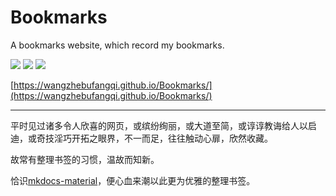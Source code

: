 # Bookmarks

A bookmarks website, which record my bookmarks.

![](https://img.shields.io/github/workflow/status/wangzhebufangqi/Bookmarks/ci) ![](https://img.shields.io/badge/MkDocs-material-blue) ![](https://img.shields.io/badge/My-bookmarks-orange)

[https://wangzhebufangqi.github.io/Bookmarks/](https://wangzhebufangqi.github.io/Bookmarks/)

---

平时见过诸多令人欣喜的网页，或缤纷绚丽，或大道至简，或谆谆教诲给人以启迪，或奇技淫巧开拓之眼界，不一而足，往往触动心扉，欣然收藏。

故常有整理书签的习惯，温故而知新。

恰识[mkdocs-material](https://squidfunk.github.io/mkdocs-material/)，便心血来潮以此更为优雅的整理书签。

